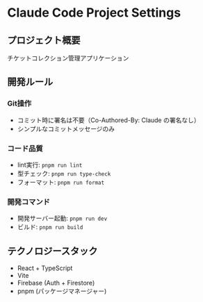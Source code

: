 # Claude Code Project Settings

## プロジェクト概要
チケットコレクション管理アプリケーション

## 開発ルール

### Git操作
- コミット時に署名は不要（Co-Authored-By: Claude の署名なし）
- シンプルなコミットメッセージのみ

### コード品質
- lint実行: `pnpm run lint`
- 型チェック: `pnpm run type-check`
- フォーマット: `pnpm run format`

### 開発コマンド
- 開発サーバー起動: `pnpm run dev`
- ビルド: `pnpm run build`

## テクノロジースタック
- React + TypeScript
- Vite
- Firebase (Auth + Firestore)
- pnpm (パッケージマネージャー)